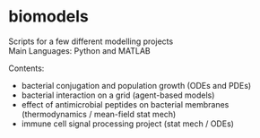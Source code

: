 # biomodels
Scripts for a few different modelling projects  
Main Languages: Python and MATLAB 

Contents: 
- bacterial conjugation and population growth (ODEs and PDEs)
- bacterial interaction on a grid (agent-based models)
- effect of antimicrobial peptides on bacterial membranes (thermodynamics / mean-field stat mech)
- immune cell signal processing project (stat mech / ODEs)
